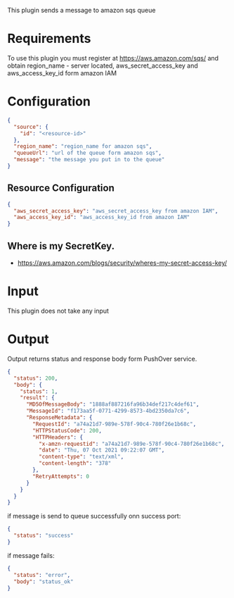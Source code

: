 This plugin sends a message to amazon sqs queue

# Requirements

To use this plugin you must register at https://aws.amazon.com/sqs/ and obtain region_name - server located,
aws_secret_access_key and aws_access_key_id form amazon IAM

# Configuration

```json
{
  "source": {
    "id": "<resource-id>"
  },
  "region_name": "region_name for amazon sqs",
  "queueUrl": "url of the queue form amazon sqs",
  "message": "the message you put in to the queue"
}
```

## Resource Configuration

```json
{
  "aws_secret_access_key": "aws_secret_access_key from amazon IAM",
  "aws_access_key_id": "aws_access_key_id from amazon IAM"
}
```

## Where is my SecretKey.

* https://aws.amazon.com/blogs/security/wheres-my-secret-access-key/

# Input

This plugin does not take any input

# Output

Output returns status and response body form PushOver service.

```json
{
  "status": 200,
  "body": {
    "status": 1,
    "result": {
      "MD5OfMessageBody": "1888af887216fa96b34def217c4def61",
      "MessageId": "f173aa5f-0771-4299-8573-4bd2350da7c6",
      "ResponseMetadata": {
        "RequestId": "a74a21d7-989e-578f-90c4-780f26e1b68c",
        "HTTPStatusCode": 200,
        "HTTPHeaders": {
          "x-amzn-requestid": "a74a21d7-989e-578f-90c4-780f26e1b68c",
          "date": "Thu, 07 Oct 2021 09:22:07 GMT",
          "content-type": "text/xml",
          "content-length": "378"
        },
        "RetryAttempts": 0
      }
    }
  }
}
```

if message is send to queue successfully onn success port:

```json
{
  "status": "success"
} 
```

if message fails:

```json
{
  "status": "error",
  "body": "status_ok"
}
```